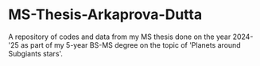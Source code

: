 # MS-Thesis-Arkaprova-Dutta
A repository of codes and data from my MS thesis done on the year 2024-'25 as part of my 5-year BS-MS degree on the topic of 'Planets around Subgiants stars'.
